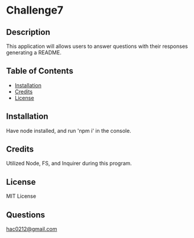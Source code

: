 # Challenge7

## Description
This application will allows users to answer questions with their responses generating a README. 

## Table of Contents 
- [Installation](#installation)
- [Credits](#credits)
- [License](#license)

## Installation
Have node installed, and run 'npm i' in the console.

## Credits
Utilized Node, FS, and Inquirer during this program.

## License
MIT License

## Questions
hac0212@gmail.com